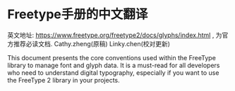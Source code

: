 # Freetype手册的中文翻译

英文地址: https://www.freetype.org/freetype2/docs/glyphs/index.html , 为官方推荐必读文档. Cathy.zheng(原稿) Linky.chen(校对更新)

This document presents the core conventions used within the FreeType library to manage font and glyph data. 
It is a must-read for all developers who need to understand digital typography, especially if you want to use the FreeType 2 library in your projects.

